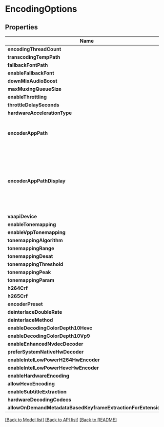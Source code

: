 # EncodingOptions

## Properties
Name | Type | Description | Notes
------------ | ------------- | ------------- | -------------
**encodingThreadCount** | **Int** |  | [optional] 
**transcodingTempPath** | **String** |  | [optional] 
**fallbackFontPath** | **String** |  | [optional] 
**enableFallbackFont** | **Bool** |  | [optional] 
**downMixAudioBoost** | **Double** |  | [optional] 
**maxMuxingQueueSize** | **Int** |  | [optional] 
**enableThrottling** | **Bool** |  | [optional] 
**throttleDelaySeconds** | **Int** |  | [optional] 
**hardwareAccelerationType** | **String** |  | [optional] 
**encoderAppPath** | **String** | Gets or sets the FFmpeg path as set by the user via the UI. | [optional] 
**encoderAppPathDisplay** | **String** | Gets or sets the current FFmpeg path being used by the system and displayed on the transcode page. | [optional] 
**vaapiDevice** | **String** |  | [optional] 
**enableTonemapping** | **Bool** |  | [optional] 
**enableVppTonemapping** | **Bool** |  | [optional] 
**tonemappingAlgorithm** | **String** |  | [optional] 
**tonemappingRange** | **String** |  | [optional] 
**tonemappingDesat** | **Double** |  | [optional] 
**tonemappingThreshold** | **Double** |  | [optional] 
**tonemappingPeak** | **Double** |  | [optional] 
**tonemappingParam** | **Double** |  | [optional] 
**h264Crf** | **Int** |  | [optional] 
**h265Crf** | **Int** |  | [optional] 
**encoderPreset** | **String** |  | [optional] 
**deinterlaceDoubleRate** | **Bool** |  | [optional] 
**deinterlaceMethod** | **String** |  | [optional] 
**enableDecodingColorDepth10Hevc** | **Bool** |  | [optional] 
**enableDecodingColorDepth10Vp9** | **Bool** |  | [optional] 
**enableEnhancedNvdecDecoder** | **Bool** |  | [optional] 
**preferSystemNativeHwDecoder** | **Bool** |  | [optional] 
**enableIntelLowPowerH264HwEncoder** | **Bool** |  | [optional] 
**enableIntelLowPowerHevcHwEncoder** | **Bool** |  | [optional] 
**enableHardwareEncoding** | **Bool** |  | [optional] 
**allowHevcEncoding** | **Bool** |  | [optional] 
**enableSubtitleExtraction** | **Bool** |  | [optional] 
**hardwareDecodingCodecs** | **[String]** |  | [optional] 
**allowOnDemandMetadataBasedKeyframeExtractionForExtensions** | **[String]** |  | [optional] 

[[Back to Model list]](../README.md#documentation-for-models) [[Back to API list]](../README.md#documentation-for-api-endpoints) [[Back to README]](../README.md)


